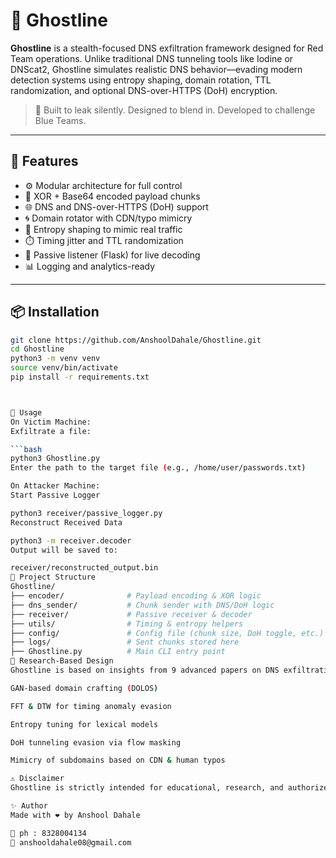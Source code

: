 # 👻 Ghostline

**Ghostline** is a stealth-focused DNS exfiltration framework designed for Red Team operations. Unlike traditional DNS tunneling tools like Iodine or DNScat2, Ghostline simulates realistic DNS behavior—evading modern detection systems using entropy shaping, domain rotation, TTL randomization, and optional DNS-over-HTTPS (DoH) encryption.

> 🔐 Built to leak silently. Designed to blend in. Developed to challenge Blue Teams.

---

## 🔧 Features

- ⚙️ Modular architecture for full control
- 🧬 XOR + Base64 encoded payload chunks
- 🌐 DNS and DNS-over-HTTPS (DoH) support
- 🌀 Domain rotator with CDN/typo mimicry
- 🧠 Entropy shaping to mimic real traffic
- ⏱️ Timing jitter and TTL randomization
- 📄 Passive listener (Flask) for live decoding
- 📊 Logging and analytics-ready

---

## 📦 Installation

```bash
git clone https://github.com/AnshoolDahale/Ghostline.git
cd Ghostline
python3 -m venv venv
source venv/bin/activate
pip install -r requirements.txt



🚀 Usage
On Victim Machine:
Exfiltrate a file:

```bash
python3 Ghostline.py
Enter the path to the target file (e.g., /home/user/passwords.txt)

On Attacker Machine:
Start Passive Logger

python3 receiver/passive_logger.py
Reconstruct Received Data

python3 -m receiver.decoder
Output will be saved to:

receiver/reconstructed_output.bin
📁 Project Structure
Ghostline/
├── encoder/              # Payload encoding & XOR logic
├── dns_sender/           # Chunk sender with DNS/DoH logic
├── receiver/             # Passive receiver & decoder
├── utils/                # Timing & entropy helpers
├── config/               # Config file (chunk size, DoH toggle, etc.)
├── logs/                 # Sent chunks stored here
├── Ghostline.py          # Main CLI entry point
🧠 Research-Based Design
Ghostline is based on insights from 9 advanced papers on DNS exfiltration and detection. Techniques used:

GAN-based domain crafting (DOLOS)

FFT & DTW for timing anomaly evasion

Entropy tuning for lexical models

DoH tunneling evasion via flow masking

Mimicry of subdomains based on CDN & human typos

⚠️ Disclaimer
Ghostline is strictly intended for educational, research, and authorized Red Team use only. Misuse of this tool can result in criminal charges. Use responsibly.

✨ Author
Made with ❤️ by Anshool Dahale

🔗 ph : 8328004134
📧 anshooldahale08@gmail.com
